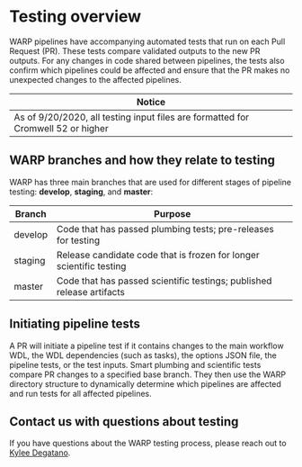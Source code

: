 # Testing overview
WARP pipelines have accompanying automated tests that run on each Pull Request (PR). These tests compare validated outputs to the new PR outputs. For any changes in code shared between pipelines, the tests also confirm which pipelines could be affected and ensure that the PR makes no unexpected changes to the affected pipelines. 

| Notice | 
| --- |
| As of 9/20/2020, all testing input files are formatted for Cromwell 52 or higher |

## WARP branches and how they relate to testing

WARP has three main branches that are used for different stages of pipeline testing: **develop**, **staging**, and **master**: 

| Branch | Purpose |
| --- | --- |
| develop |  Code that has passed plumbing tests; pre-releases for testing | 
| staging | Release candidate code that is frozen for longer scientific testing | 
| master | Code that has passed scientific testings; published release artifacts | 

## Initiating pipeline tests

A PR will initiate a pipeline test if it contains changes to the main workflow WDL, the WDL dependencies (such as tasks), the options JSON file, the pipeline tests, or the test inputs. Smart plumbing and scientific tests compare PR changes to a specified base branch. They then use the WARP directory structure to dynamically determine which pipelines are affected and run tests for all affected pipelines. 


## Contact us with questions about testing

If you have questions about the WARP testing process, please reach out to [Kylee Degatano](mailto:kdegatano@broadinstitute.org).

